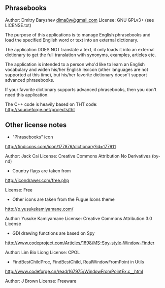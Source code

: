 Phrasebooks
-----------

Author: Dmitry Baryshev <dima8w@gmail.com>
License: GNU GPLv3+ (see LICENSE.txt)

The purpose of this applications is to manage English phrasebooks
and load the specified English word or text into an external dictionary.

The application DOES NOT translate a text, it only loads it into an external
dictionary to get the full translation with synonyms, examples, articles etc.

The application is intended to a person who'd like to learn an English
vocabulary and widen his/her English lexicon (other languages are not supported
at this time), but his/her favorite dictionary doesn't support advanced
phrasebooks.

If your favorite dictionary supports advanced phrasebooks, then
you don't need this application.

The C++ code is heavily based on THT code: http://sourceforge.net/projects/tht

Other license notes
-------------------

* "Phrasebooks" icon

http://findicons.com/icon/177876/dictionary?id=177911

Author: Jack Cai
License: Creative Commons Attribution No Derivatives (by-nd)

* Country flags are taken from

http://icondrawer.com/free.php

License: Free

* Other icons are taken from the Fugue Icons theme

http://p.yusukekamiyamane.com/

Author: Yusuke Kamiyamane
License: Creative Commons Attribution 3.0 License

* GDI drawing functions are based on Spy

http://www.codeproject.com/Articles/1698/MS-Spy-style-Window-Finder

Author: Lim Bio Liong
License: CPOL

* FindBestChildProc, FindBestChild, RealWindowFromPoint in Utils

http://www.codeforge.cn/read/167975/WindowFromPointEx.c__html

Author: J Brown
License: Freeware
